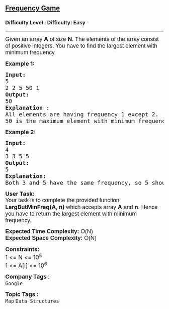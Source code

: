 <h2><a href="https://www.geeksforgeeks.org/problems/frequency-game/1?page=1&category=Map,set&sortBy=submissions">Frequency Game</a></h2><h3>Difficulty Level : Difficulty: Easy</h3><hr><div class="problems_problem_content__Xm_eO"><p><span style="font-size: 18px;"><span style="background-color: transparent; font-family: arial;">Given </span></span><span style="font-size: 18px;"><span style="background-color: transparent; font-family: arial;">an array </span><strong>A</strong><span style="background-color: transparent; font-family: arial;"> of size </span><strong>N</strong><span style="background-color: transparent; font-family: arial;">. The elements of the array consist of positive integers. You have to find the largest element with minimum frequency. </span></span></p>
<p><span style="font-size: 18px;"><strong>Example 1:</strong></span></p>
<pre><span style="font-size: 18px;"><strong>Input: </strong>
5
2 2 5 50 1</span>
<span style="font-size: 18px;"><strong>Output:</strong>
50</span>
<span style="font-size: 18px;"><strong>Explanation :
</strong>All elements are having frequency 1 except 2.
50 is the maximum element with minimum frequency.</span>
</pre>
<p><strong><span style="font-size: 18px;">Example 2:</span></strong></p>
<pre><span style="font-size: 18px;"><strong>Input:</strong>
4
3 3 5 5
<strong>Output:</strong>
5
<strong>Explanation:</strong>
Both 3 and 5 have the same frequency, so 5 should be returned.</span></pre>
<p><span style="font-size: 18px;"><strong>User Task:</strong><br><span style="background-color: transparent; font-family: arial;">Your task is to complete the provided function </span><strong>LargButMinFreq(A, n)</strong><span style="background-color: transparent; font-family: arial;"> which accepts array </span><strong>A</strong><span style="background-color: transparent; font-family: arial;"> and </span><strong>n</strong><span style="background-color: transparent; font-family: arial;">. Hence you have to return the largest element with minimum frequency.</span></span></p>
<p><span style="font-size: 18px;"><span style="background-color: transparent; font-family: arial;"><strong>Expected Time Complexity:</strong> O(N)<br><strong>Expected Space Complexity:</strong> O(N)</span></span></p>
<p><span style="font-size: 18px;"><strong>Constraints:</strong><br>1 &lt;= N &lt;= 10<sup>5</sup><br>1 &lt;= A[i] &lt;= 10<sup>6</sup></span></p></div><p><span style=font-size:18px><strong>Company Tags : </strong><br><code>Google</code>&nbsp;<br><p><span style=font-size:18px><strong>Topic Tags : </strong><br><code>Map</code>&nbsp;<code>Data Structures</code>&nbsp;